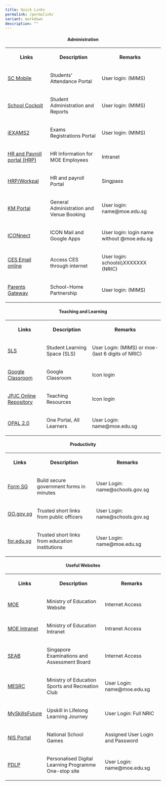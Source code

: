 ```yaml
---
title: Quick Links
permalink: /permalink/
variant: markdown
description: ""
---
```

<h4><strong><center>Administration </center></strong></h4>
<table>
<tbody>
<tr>
<th rowspan="1" colspan="1">
<p>Links</p>
</th>
<th rowspan="1" colspan="1">
<p>Description</p>
</th>
<th rowspan="1" colspan="1">
<p>Remarks</p>
</th>
</tr>

	
<tr>
<td rowspan="1" colspan="1">
<p><a href="https://scmobile.moe.edu.sg/" rel="noopener noreferrer nofollow" target="_blank">SC Mobile</a>
</p>
</td>
<td rowspan="1" colspan="1">
<p>Students' Attendance Portal</p>
</td>
<td rowspan="1" colspan="1">
<p>User login: (MIMS)</p>
</td>
</tr>

	
	
<tr>
<td rowspan="1" colspan="1">
<p><a href="http://schoolcockpit.moe.gov.sg/" rel="noopener noreferrer nofollow" target="_blank">School Cockpit</a>
</p>
</td>
<td rowspan="1" colspan="1">
<p>Student Administration and Reports</p>
</td>
<td rowspan="1" colspan="1">
<p>User login: (MIMS)</p>
</td>
</tr>
<tr>
<td rowspan="1" colspan="1">
<p><a href="https://iexams.seab.gov.sg/sso/login" rel="noopener noreferrer nofollow" target="_blank">iEXAMS2</a>
</p>
</td>
<td rowspan="1" colspan="1">
<p>Exams Registrations Portal</p>
</td>
<td rowspan="1" colspan="1">
<p>User login: (MIMS)</p>
</td>
</tr>
<tr>
<td rowspan="1" colspan="1">
<p><a href="https://intranet.moe.gov.sg/hronline/Pages/Home.aspx" rel="noopener noreferrer nofollow" target="_blank">HR and Payroll portal (HRP)</a>
</p>
</td>
<td rowspan="1" colspan="1">
<p>HR Information for MOE Employees</p>
</td>
<td rowspan="1" colspan="1">
<p>Intranet</p>
</td>
</tr>
<tr>
<td rowspan="1" colspan="1">
<p><a href="https://www.hrp.gov.sg/hrp/#/" rel="noopener noreferrer nofollow" target="_blank">HRP/Workpal</a>
</p>
</td>
<td rowspan="1" colspan="1">
<p>HR and payroll Portal</p>
</td>
<td rowspan="1" colspan="1">
<p>Singpass</p>
</td>
</tr>

<tr>
<td rowspan="1" colspan="1">
<p><a href="https://portal.jpjc.edu.sg/" rel="noopener noreferrer nofollow" target="_blank">KM Portal</a>
</p>
</td>
<td rowspan="1" colspan="1">
<p>General Administration and Venue Booking</p>
</td>
<td rowspan="1" colspan="1">
<p>User login: name@moe.edu.sg</p>
</td>
</tr>
	
	
<tr>
<td rowspan="1" colspan="1">
<p><a href="https://workspace.google.com/dashboard" rel="noopener noreferrer nofollow" target="_blank">ICONnect</a>
</p>
</td>
<td rowspan="1" colspan="1">
<p>ICON Mail and Google Apps</p>
</td>
<td rowspan="1" colspan="1">
<p>User login: login name without @moe.edu.sg</p>
</td>
</tr>	
	
	

<tr>
<td rowspan="1" colspan="1">
<p><a href="https://schools.gov.sg/owa" rel="noopener noreferrer nofollow" target="_blank">CES Email online</a>
</p>
</td>
<td rowspan="1" colspan="1">
<p>Access CES through internet</p>
</td>
<td rowspan="1" colspan="1">
<p>User login: schools\\XXXXXXX (NRIC)</p>
</td>
</tr>		
	
	
<tr>
<td rowspan="1" colspan="1">
<p><a href="https://pg.moe.edu.sg/" rel="noopener noreferrer nofollow" target="_blank">Parents Gateway</a>
</p>
</td>
<td rowspan="1" colspan="1">
<p>School-Home Partnership</p>
</td>
<td rowspan="1" colspan="1">
<p>User login: (MIMS)</p>
</td>
</tr>			
	
</tbody>
</table>







<h4><strong><center>Teaching and Learning</center></strong></h4>
<table>
<tbody>
<tr>
<th rowspan="1" colspan="1">
<p>Links</p>
</th>
<th rowspan="1" colspan="1">
<p>Description</p>
</th>
<th rowspan="1" colspan="1">
<p>Remarks</p>
</th>
</tr>

<tr>
<td rowspan="1" colspan="1">
<p><a href="https://vle.learning.moe.edu.sg/login" rel="noopener noreferrer nofollow" target="_blank">SLS</a>
</p>
</td>
<td rowspan="1" colspan="1">
<p>Student Learning Space (SLS)</p>
</td>
<td rowspan="1" colspan="1">
<p>User Login: (MIMS) or moe-(last 6 digits of NRIC)</p>
</td>
</tr>
<tr>
<td rowspan="1" colspan="1">
<p><a href="https://classroom.google.com/" rel="noopener noreferrer nofollow" target="_blank">Google Classroom</a>
</p>
</td>
<td rowspan="1" colspan="1">
<p>Google Classroom</p>
</td>
<td rowspan="1" colspan="1">
<p>Icon login</p>
</td>
</tr>
<tr>
<td rowspan="1" colspan="1">
<p><a href="https://sites.google.com/moe.edu.sg/jpjconlinerepository/home" rel="noopener noreferrer nofollow" target="_blank">JPJC Online Repository</a>
</p>
</td>
<td rowspan="1" colspan="1">
<p>Teaching Resources</p>
</td>
<td rowspan="1" colspan="1">
<p>Icon login</p>
</td>
</tr>
<tr>
<td rowspan="1" colspan="1">
<p><a href="https://idm.opal2.moe.edu.sg/Account/Login" rel="noopener noreferrer nofollow" target="_blank">OPAL 2.0</a>
</p>
</td>
<td rowspan="1" colspan="1">
<p>One Portal, All Learners</p>
</td>
<td rowspan="1" colspan="1">
<p>User Login: name@moe.edu.sg</p>
</td>
</tr>

</tbody>
</table>


<h4><strong><center>Productivity</center></strong></h4>
<table>
<tbody>
<tr>
<th rowspan="1" colspan="1">
<p>Links</p>
</th>
<th rowspan="1" colspan="1">
<p>Description</p>
</th>
<th rowspan="1" colspan="1">
<p>Remarks</p>
</th>
</tr>

<tr>
<td rowspan="1" colspan="1">
<p><a href="https://form.gov.sg/#!/" rel="noopener noreferrer nofollow" target="_blank">Form SG</a>
</p>
</td>
<td rowspan="1" colspan="1">
<p>Build secure government forms in minutes</p>
</td>
<td rowspan="1" colspan="1">
<p>User Login: name@schools.gov.sg</p>
</td>
</tr>
<tr>
<td rowspan="1" colspan="1">
<p><a href="https://go.gov.sg/#/" rel="noopener noreferrer nofollow" target="_blank">GO.gov.sg</a>
</p>
</td>
<td rowspan="1" colspan="1">
<p>Trusted short links from public officers</p>
</td>
<td rowspan="1" colspan="1">
<p>User Login: name@schools.gov.sg</p>
</td>
</tr>
<tr>
<td rowspan="1" colspan="1">
<p><a href="https://for.edu.sg/#/" rel="noopener noreferrer nofollow" target="_blank">for.edu.sg</a>
</p>
</td>
<td rowspan="1" colspan="1">
<p>Trusted short links from education institutions</p>
</td>
<td rowspan="1" colspan="1">
<p>User Login: name@moe.edu.sg</p>
</td>
</tr>


</tbody>
</table>



<h4><strong><center>Useful Websites</center></strong></h4>
<table>
<tbody>
<tr>
<th rowspan="1" colspan="1">
<p>Links</p>
</th>
<th rowspan="1" colspan="1">
<p>Description</p>
</th>
<th rowspan="1" colspan="1">
<p>Remarks</p>
</th>
</tr>

<tr>
<td rowspan="1" colspan="1">
<p><a href="https://www.moe.gov.sg/" rel="noopener noreferrer nofollow" target="_blank">MOE</a>
</p>
</td>
<td rowspan="1" colspan="1">
<p>Ministry of Education Website</p>
</td>
<td rowspan="1" colspan="1">
<p>Internet Access</p>
</td>
</tr>
<tr>
<td rowspan="1" colspan="1">
<p><a href="http://intranet.moe.gov.sg/Pages/Home.aspx" rel="noopener noreferrer nofollow" target="_blank">MOE Intranet</a>
</p>
</td>
<td rowspan="1" colspan="1">
<p>Ministry of Education Intranet</p>
</td>
<td rowspan="1" colspan="1">
<p>Intranet Access</p>
</td>
</tr>

<tr>
<td rowspan="1" colspan="1">
<p><a href="https://www.seab.gov.sg/" rel="noopener noreferrer nofollow" target="_blank">SEAB</a>
</p>
</td>
<td rowspan="1" colspan="1">
<p>Singapore Examinations and Assessment Board</p>
</td>
<td rowspan="1" colspan="1">
<p>Internet Access</p>
</td>
</tr>		
	
	
<tr>
<td rowspan="1" colspan="1">
<p><a href="https://www.mesrc.net/" rel="noopener noreferrer nofollow" target="_blank">MESRC</a>
</p>
</td>
<td rowspan="1" colspan="1">
<p>Ministry of Education Sports and Recreation Club </p>
</td>
<td rowspan="1" colspan="1">
<p>User Login: name@moe.edu.sg</p>
</td>
</tr>
	
<tr>
<td rowspan="1" colspan="1">
<p><a href="https://www.myskillsfuture.gov.sg/content/student/en/preu.html" rel="noopener noreferrer nofollow" target="_blank">MySkillsFuture</a>
</p>
</td>
<td rowspan="1" colspan="1">
<p>Upskill in Lifelong Learning Journey</p>
</td>
<td rowspan="1" colspan="1">
<p>User Login: Full NRIC</p>
</td>
</tr>	
	
<tr>
<td rowspan="1" colspan="1">
<p><a href="https://nsg.moe.edu.sg/nis/#/login" rel="noopener noreferrer nofollow" target="_blank">NIS Portal</a>
</p>
</td>
<td rowspan="1" colspan="1">
<p>National School Games</p>
</td>
<td rowspan="1" colspan="1">
<p>Assigned User Login and Password</p>
</td>
</tr>		
	
	
<tr>
<td rowspan="1" colspan="1">
<p><a href="https://sites.google.com/moe.edu.sg/personaliseddigitallearningpro/home" rel="noopener noreferrer nofollow" target="_blank">PDLP</a>
</p>
</td>
<td rowspan="1" colspan="1">
<p>Personalised Digital Learning Programme One-stop site</p>
</td>
<td rowspan="1" colspan="1">
<p>User Login: name@moe.edu.sg</p>
</td>
</tr>			
	
</tbody>
</table>